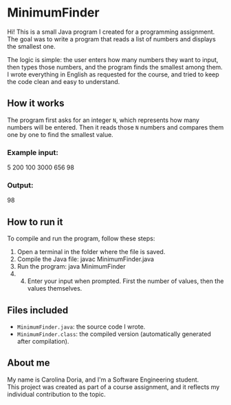 # MinimumFinder

Hi! This is a small Java program I created for a programming assignment. The goal was to write a program that reads a list of numbers and displays the smallest one.

The logic is simple: the user enters how many numbers they want to input, then types those numbers, and the program finds the smallest among them. I wrote everything in English as requested for the course, and tried to keep the code clean and easy to understand.

## How it works

The program first asks for an integer `N`, which represents how many numbers will be entered. Then it reads those `N` numbers and compares them one by one to find the smallest value.

### Example input:
5 200 100 3000 656 98  
### Output:
98

## How to run it

To compile and run the program, follow these steps:

1. Open a terminal in the folder where the file is saved.  
2. Compile the Java file:  javac MinimumFinder.java
3.  Run the program: java MinimumFinder
4.  4. Enter your input when prompted. First the number of values, then the values themselves.

## Files included

- `MinimumFinder.java`: the source code I wrote.  
- `MinimumFinder.class`: the compiled version (automatically generated after compilation).

## About me

My name is Carolina Doria, and I'm a Software Engineering student.  
This project was created as part of a course assignment, and it reflects my individual contribution to the topic.   

